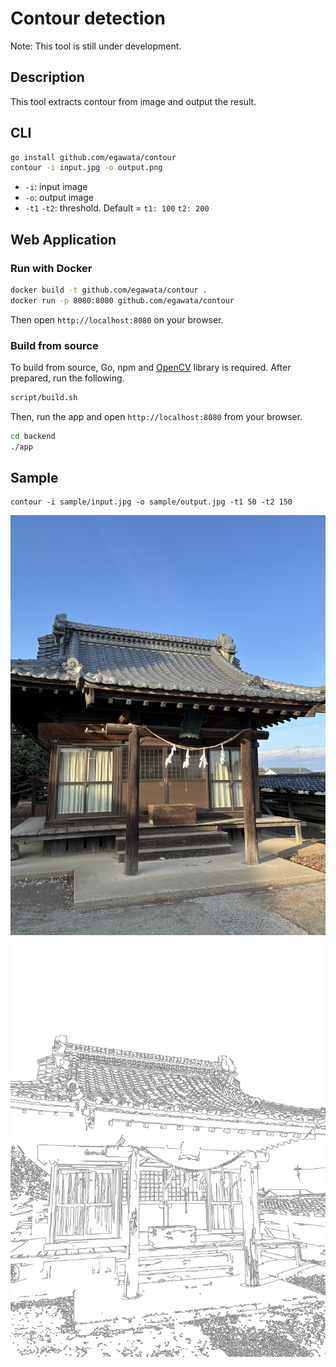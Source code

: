 # Contour detection

Note: This tool is still under development.

## Description

This tool extracts contour from image and output the result.

## CLI

~~~sh
go install github.com/egawata/contour
contour -i input.jpg -o output.png
~~~

- `-i`: input image
- `-o`: output image
- `-t1` `-t2`: threshold. Default = `t1: 100` `t2: 200`

## Web Application

### Run with Docker

~~~sh
docker build -t github.com/egawata/contour .
docker run -p 8080:8080 github.com/egawata/contour
~~~

Then open `http://localhost:8080` on your browser.

### Build from source

To build from source, Go, npm and [OpenCV](https://opencv.org/) library is required.
After prepared, run the following.

~~~sh
script/build.sh
~~~

Then, run the app and open `http://localhost:8080` from your browser.

~~~sh
cd backend
./app
~~~

## Sample

~~~
contour -i sample/input.jpg -o sample/output.jpg -t1 50 -t2 150
~~~

![Input image](sample/input.jpg)
![Output image](sample/output.jpg)
